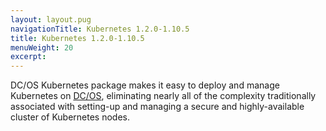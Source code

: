 ```yaml
---
layout: layout.pug
navigationTitle: Kubernetes 1.2.0-1.10.5
title: Kubernetes 1.2.0-1.10.5
menuWeight: 20
excerpt:
---
```


<!-- This source repo for this topic is https://github.com/mesosphere/dcos-kubernetes -->


DC/OS Kubernetes package makes it easy to deploy and manage Kubernetes on [DC/OS](https://mesosphere.com/product/), eliminating nearly all of the complexity traditionally associated with setting-up and managing a secure and highly-available cluster of Kubernetes nodes.

